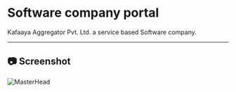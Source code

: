 # Software company portal
Kafaaya Aggregator Pvt. Ltd. a service based Software company.

---

## 📷 Screenshot

![MasterHead](https://s.tmimgcdn.com/scr/1200x750/469700/molque-dark-theme-powerpoint-presentation-template_469797-original.jpg)
